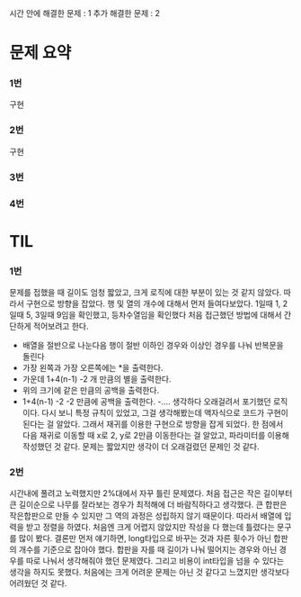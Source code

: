 시간 안에 해결한 문제 : 1
추가 해결한 문제 : 2

# 문제 요약

### 1번

구현

### 2번

구현

### 3번



### 4번



# TIL

### 1번
문제를 접했을 때 길이도 엄청 짧았고, 크게 로직에 대한 부분이 있는 것 같지 않았다.
따라서 구현으로 방향을 잡았다.
행 및 열의 개수에 대해서 먼저 들여다보았다. 1일때 1, 2일때 5, 3일때 9임을 확인했고, 등차수열임을 확인했다
처음 접근했던 방법에 대해서 간단하게 적어보려고 한다.
- 배열을 절반으로 나눈다음 행이 절반 이하인 경우와 이상인 경우를 나눠 반복문을 돌린다
- 가장 왼쪽과 가장 오른쪽에는 *을 출력한다.
- 가운데 1+4(n-1) -2 개 만큼의 별을 출력한다.
- 위의 크기에 같은 만큼의 공백을 출력한다.
- 1+4(n-1) -2 -2 만큼에 공백을 출력한다.
-....
생각하다 오래걸려서 포기했던 로직이다.
다시 보니 특정 규칙이 있었고, 그걸 생각해봤는데 액자식으로 코드가 구현이 된다는 걸 알았다.
그래서 재귀를 이용한 구현으로 방향을 잡게 되었다. 한 점에서 다음 재귀로 이동할 때 x로 2, y로 2만큼 이동한다는 걸 알았고, 파라미터를 이용해 작성했던 것 같다.
문제는 짧았지만 생각이 더 오래걸렸던 문제인 것 같다.
### 2번
시간내에 풀려고 노력했지만 2%대에서 자꾸 틀린 문제였다.
처음 접근은 작은 길이부터 큰 길이순으로 나무를 잘라보는 경우가 최적해에 더 바람직하다고 생각했다.
큰 합판은 작은합판으로 만들 수 있지만 그 역의 과정은 성립하지 않기 때문이다. 따라서 배열에 입력을 받고 정렬을 하였다. 
처음엔 크게 어렵지 않았지만 작성을 다 했는데 틀렸다는 문구를 많이 봤다.
결론만 먼저 얘기하면, long타입으로 바꾸는 것과 자른 횟수가 아닌 합판의 개수를 기준으로 잡아야 했다.
합판을 자를 때 길이가 나눠 떨어지는 경우와 아닌 경우를 따로 나눠서 생각해줘야 했던 문제였다.
그리고 비용이 int타입을 넘을 수 있다는 생각을 하지도 못했다.
처음에는 크게 어려운 문제는 아닌 것 같다고 느꼈지만 생각보다 어려웠던 것 같다.